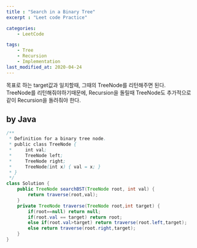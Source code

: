```yaml
---
title : "Search in a Binary Tree"
excerpt : "Leet code Practice"

categories:
    - LeetCode

tags:
    - Tree
    - Recursion
    - Implementation
last_modified_at: 2020-04-24
---
```


목표로 하는 target값과 일치할때, 그때의 TreeNode를 리턴해주면 된다.  
TreeNode를 리턴해줘야하기때문에, Recursion을 돌릴때 TreeNode도 추가적으로 같이 Recursion을 돌려줘야 한다.

## by Java

```java
/**
 * Definition for a binary tree node.
 * public class TreeNode {
 *     int val;
 *     TreeNode left;
 *     TreeNode right;
 *     TreeNode(int x) { val = x; }
 * }
 */
class Solution {
    public TreeNode searchBST(TreeNode root, int val) {
        return traverse(root,val);
    }
    private TreeNode traverse(TreeNode root,int target) {
        if(root==null) return null;
        if(root.val == target) return root;
        else if(root.val>target) return traverse(root.left,target);
        else return traverse(root.right,target);
    }  
}
```